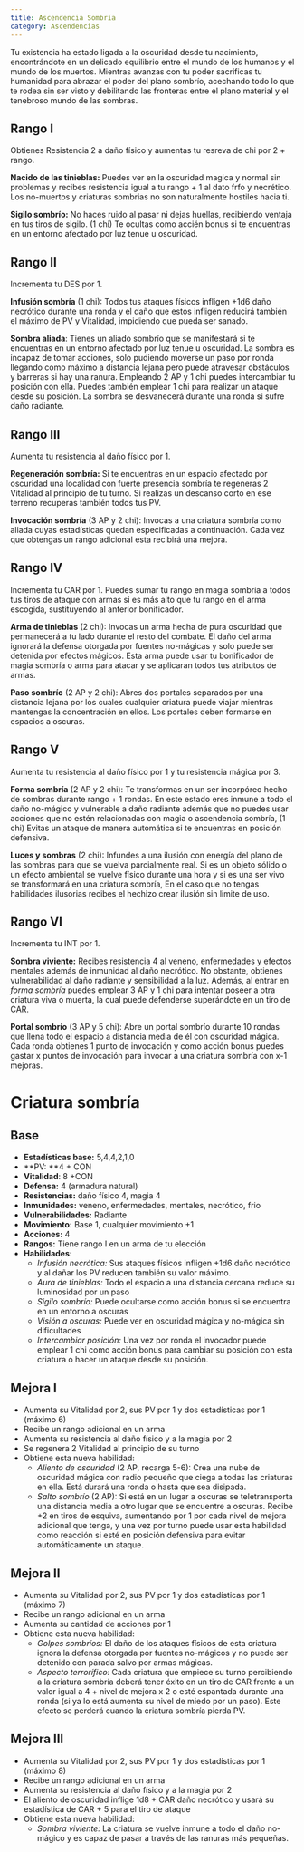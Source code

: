 ```yaml
---
title: Ascendencia Sombría
category: Ascendencias
---
```


Tu existencia ha estado ligada a la oscuridad desde tu nacimiento, encontrándote en un delicado equilibrio entre el mundo de los humanos y el mundo de los muertos. Mientras avanzas con tu poder sacrificas tu humanidad para abrazar el poder del plano sombrío, acechando todo lo que te rodea sin ser visto y debilitando las fronteras entre el plano material y el tenebroso mundo de las sombras.

## Rango I

Obtienes Resistencia 2 a daño físico y aumentas tu resreva de chi por 2 + rango.

**Nacido de las tinieblas:** Puedes ver en la oscuridad magica y normal sin problemas y recibes resistencia igual a tu rango + 1 al dato frfo y necrético. Los no-muertos y criaturas sombrias no son naturalmente hostiles hacia ti.

**Sigilo sombrío:** No haces ruido al pasar ni dejas huellas, recibiendo ventaja en tus tiros de sigilo. (1 chi) Te ocultas como accién bonus si te encuentras en un entorno afectado por luz tenue u oscuridad.

## Rango II

Incrementa tu DES por 1.

**Infusión sombría** (1 chi): Todos tus ataques físicos infligen +1d6 daño necrótico durante una ronda y el daño que estos infligen reducirá también el máximo de PV y Vitalidad, impidiendo que pueda ser sanado.

**Sombra aliada**: Tienes un aliado sombrío que se manifestará si te encuentras en un entorno afectado por luz tenue u oscuridad. La sombra es incapaz de tomar acciones, solo pudiendo moverse un paso por ronda llegando como máximo a distancia lejana pero puede atravesar obstáculos y barreras si hay una ranura. Empleando 2 AP y 1 chi puedes intercambiar tu posición con ella. Puedes también emplear 1 chi para realizar un ataque desde su posición. La sombra se desvanecerá durante una ronda si sufre daño radiante.

## Rango III

Aumenta tu resistencia al daño físico por 1.

**Regeneración sombría:** Si te encuentras en un espacio afectado por oscuridad una localidad con fuerte presencia sombría te regeneras 2 Vitalidad al principio de tu turno. Si realizas un descanso corto en ese terreno recuperas también todos tus PV.

**Invocación sombría** (3 AP y 2 chi): Invocas a una criatura sombría como aliada cuyas estadísticas quedan especificadas a continuación. Cada vez que obtengas un rango adicional esta recibirá una mejora.

## Rango IV

Incrementa tu CAR por 1. Puedes sumar tu rango en magia sombría a todos tus tiros de ataque con armas si es más alto que tu rango en el arma escogida, sustituyendo al anterior bonificador.

**Arma de tinieblas** (2 chi): Invocas un arma hecha de pura oscuridad que permanecerá a tu lado durante el resto del combate. El daño del arma ignorará la defensa otorgada por fuentes no-mágicas y solo puede ser detenida por efectos mágicos. Esta arma puede usar tu bonificador de magia sombría o arma para atacar y se aplicaran todos tus atributos de armas.

**Paso sombrío** (2 AP y 2 chi): Abres dos portales separados por una distancia lejana por los cuales cualquier criatura puede viajar mientras mantengas la concentración en ellos. Los portales deben formarse en espacios a oscuras.

## Rango V

Aumenta tu resistencia al daño físico por 1 y tu resistencia mágica por 3.

**Forma sombría** (2 AP y 2 chi): Te transformas en un ser incorpóreo hecho de sombras durante rango + 1 rondas. En este estado eres inmune a todo el daño no-mágico y vulnerable a daño radiante además que no puedes usar acciones que no estén relacionadas con magia o ascendencia sombría, (1 chi) Evitas un ataque de manera automática si te encuentras en posición defensiva.

**Luces y sombras** (2 chi): Infundes a una ilusión con energía del plano de las sombras para que se vuelva parcialmente real. Si es un objeto sólido o un efecto ambiental se vuelve físico durante una hora y si es una ser vivo se transformará en una criatura sombría, En el caso que no tengas habilidades ilusorias recibes el hechizo crear ilusión sin limite de uso.

## Rango VI

Incrementa tu INT por 1.

**Sombra viviente:** Recibes resistencia 4 al veneno, enfermedades y efectos mentales además de inmunidad al daño necrótico. No obstante, obtienes vulnerabilidad al daño radiante y sensibilidad a la luz. Además, al entrar en *forma sombría* puedes emplear 3 AP y 1 chi para intentar poseer a otra criatura viva o muerta, la cual puede defenderse superándote en un tiro de CAR.

**Portal sombrío** (3 AP y 5 chi): Abre un portal sombrío durante 10 rondas que llena todo el espacio a distancia media de él con oscuridad mágica. Cada ronda obtienes 1 punto de invocación y como acción bonus puedes gastar x puntos de invocación para invocar a una criatura sombría con x-1 mejoras.

# Criatura sombría

## Base

- **Estadísticas base:** 5,4,4,2,1,0
- **PV: **4 + CON
- **Vitalidad**: 8 +CON
- **Defensa:** 4 (armadura natural) 
- **Resistencias:** daño físico 4, magia 4
- **Inmunidades:** veneno, enfermedades, mentales, necrótico, frio
- **Vulnerabilidades:** Radiante
- **Movimiento:** Base 1, cualquier movimiento +1
- **Acciones:** 4
- **Rangos:** Tiene rango I en un arma de tu elección
- **Habilidades:**
  - *Infusión necrótica:* Sus ataques físicos infligen +1d6 daño necrótico y al dañar los PV reducen también su valor máximo.
  - *Aura de tinieblas:* Todo el espacio a una distancia cercana reduce su luminosidad por un paso
  - *Sigilo sombrío:* Puede ocultarse como acción bonus si se encuentra en un entorno a oscuras
  - *Visión a oscuras:* Puede ver en oscuridad mágica y no-mágica sin dificultades
  - *Intercambiar posición:* Una vez por ronda el invocador puede emplear 1 chi como acción bonus para cambiar su posición con esta criatura o hacer un ataque desde su posición.

## Mejora I

- Aumenta su Vitalidad por 2, sus PV por 1 y dos estadísticas por 1 (máximo 6)
- Recibe un rango adicional en un arma
- Aumenta su resistencia al daño físico y a la magia por 2
- Se regenera 2 Vitalidad al principio de su turno
- Obtiene esta nueva habilidad:
  - *Aliento de oscuridad* (2 AP, recarga 5-6): Crea una nube de oscuridad mágica con radio pequeño que ciega a todas las criaturas en ella. Está durará una ronda o hasta que sea disipada.
  - *Salto* *sombrío* (2 AP): Si está en un lugar a oscuras se teletransporta una distancia media a otro lugar que se  encuentre a oscuras. Recibe +2 en tiros de esquiva, aumentando por 1 por cada nivel de mejora adicional que tenga, y una vez por turno puede usar esta habilidad como reacción si esté en posición defensiva para evitar automáticamente un ataque.

## Mejora II

- Aumenta su Vitalidad por 2, sus PV por 1 y dos estadísticas por 1 (máximo 7)
- Recibe un rango adicional en un arma
- Aumenta su cantidad de acciones por 1
- Obtiene esta nueva habilidad:
  - *Golpes sombríos:* El daño de los ataques físicos de esta criatura ignora la defensa otorgada por fuentes no-mágicos y no puede ser detenido con parada salvo por armas mágicas.
  - *Aspecto terrorífico:* Cada criatura que empiece su turno percibiendo a la criatura sombría deberá tener éxito en un tiro de CAR frente a un valor igual a 4 + nivel de mejora x 2 o esté espantada durante una ronda (si ya lo está aumenta su nivel de miedo por un paso). Este efecto se perderá cuando la criatura sombría pierda PV.

## Mejora III

- Aumenta su Vitalidad por 2, sus PV por 1 y dos estadísticas por 1 (máximo 8)
- Recibe un rango adicional en un arma
- Aumenta su resistencia al daño físico y a la magia por 2
- El aliento de oscuridad inflige 1d8 + CAR daño necrótico y usará su estadística de CAR + 5 para el tiro de ataque
- Obtiene esta nueva habilidad:
  - *Sombra viviente:* La criatura se vuelve inmune a todo el daño no-mágico y es capaz de pasar a través de las ranuras más pequeñas.

 

 

